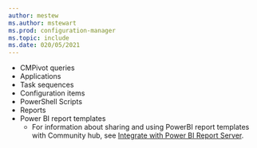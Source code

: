 ```yaml
---
author: mestew
ms.author: mstewart
ms.prod: configuration-manager
ms.topic: include
ms.date: 020/05/2021
---
```

<!--This file is shared by the community-hub and community-hub-contribute .md files. Headings are context driven by the article-->
- CMPivot queries
- Applications
- Task sequences
- Configuration items
- PowerShell Scripts
- Reports
- Power BI report templates
   - For information about sharing and using PowerBI report templates with Community hub, see [Integrate with Power BI Report Server](../powerbi-report-server.md#bkmk_community_hub).